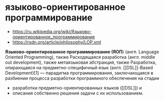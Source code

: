 # языково-ориентированное программирование

- https://ru.wikipedia.org/wiki/Языково-ориентированное_программирование
- https://rsdn.org/article/philosophy/LOP.xml

**Языково-ориентированное программирование (ЯОП**) (англ. Language Oriented Programming), также Расходящаяся разработка (англ. middle out development), также метаязыковая абстракция, также Разработка, опирающаяся на предметно-специфичный язык (англ. [[DSL]]-Based Development)[1] — парадигма программирования, заключающаяся в разбиении процесса разработки программного обеспечения на стадии
- разработки предметно-ориентированных языков ([[DSL]]) и 
- описания собственно решения задачи с их использованием.
